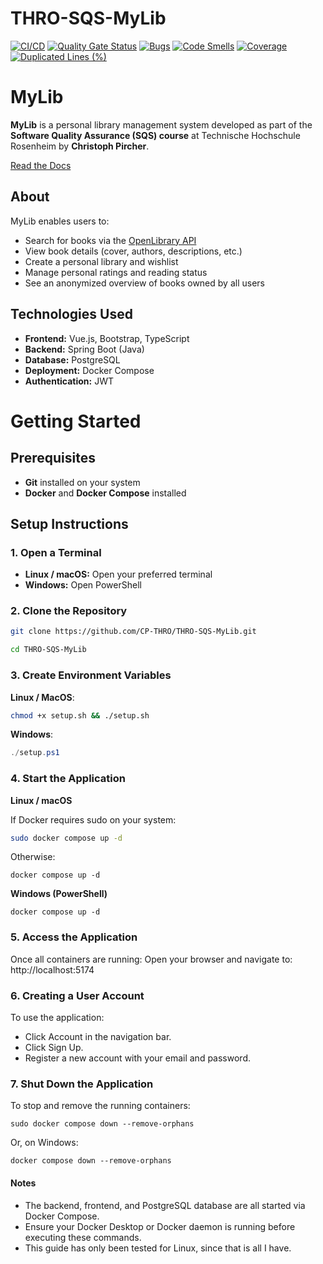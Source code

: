 # THRO-SQS-MyLib
[![CI/CD](https://github.com/CP-THRO/THRO-SQS-MyLib/actions/workflows/main.yml/badge.svg)](https://github.com/CP-THRO/THRO-SQS-MyLib/actions/workflows/main.yml)
[![Quality Gate Status](https://sonarcloud.io/api/project_badges/measure?project=CP-THRO_THRO-SQS-MyLib&metric=alert_status)](https://sonarcloud.io/summary/new_code?id=CP-THRO_THRO-SQS-MyLib)
[![Bugs](https://sonarcloud.io/api/project_badges/measure?project=CP-THRO_THRO-SQS-MyLib&metric=bugs)](https://sonarcloud.io/summary/new_code?id=CP-THRO_THRO-SQS-MyLib)
[![Code Smells](https://sonarcloud.io/api/project_badges/measure?project=CP-THRO_THRO-SQS-MyLib&metric=code_smells)](https://sonarcloud.io/summary/new_code?id=CP-THRO_THRO-SQS-MyLib)
[![Coverage](https://sonarcloud.io/api/project_badges/measure?project=CP-THRO_THRO-SQS-MyLib&metric=coverage)](https://sonarcloud.io/summary/new_code?id=CP-THRO_THRO-SQS-MyLib)
[![Duplicated Lines (%)](https://sonarcloud.io/api/project_badges/measure?project=CP-THRO_THRO-SQS-MyLib&metric=duplicated_lines_density)](https://sonarcloud.io/summary/new_code?id=CP-THRO_THRO-SQS-MyLib)

# MyLib

**MyLib** is a personal library management system developed as part of the **Software Quality Assurance (SQS) course** at Technische Hochschule Rosenheim by **Christoph Pircher**.

[Read the Docs](https://thro-sqs-mylib.readthedocs.io/en/latest/)

## About

MyLib enables users to:

- Search for books via the [OpenLibrary API](https://openlibrary.org/developers/api)
- View book details (cover, authors, descriptions, etc.)
- Create a personal library and wishlist
- Manage personal ratings and reading status
- See an anonymized overview of books owned by all users


## Technologies Used

- **Frontend:** Vue.js, Bootstrap, TypeScript
- **Backend:** Spring Boot (Java)
- **Database:** PostgreSQL
- **Deployment:** Docker Compose
- **Authentication:** JWT

# Getting Started

## Prerequisites

- **Git** installed on your system
- **Docker** and **Docker Compose** installed

## Setup Instructions

### 1. Open a Terminal

- **Linux / macOS:** Open your preferred terminal
- **Windows:** Open PowerShell



### 2. Clone the Repository

```bash
git clone https://github.com/CP-THRO/THRO-SQS-MyLib.git
```
```bash
cd THRO-SQS-MyLib
```

### 3. Create Environment Variables
**Linux / MacOS**:
```bash
chmod +x setup.sh && ./setup.sh
```
**Windows**:
```PowerShell
./setup.ps1
```


### 4. Start the Application
**Linux / macOS**

If Docker requires sudo on your system:
```bash
sudo docker compose up -d
```
Otherwise:

```
docker compose up -d
```

**Windows (PowerShell)**

```
docker compose up -d
```

###  5. Access the Application
Once all containers are running:
Open your browser and navigate to: http://localhost:5174

### 6. Creating a User Account

To use the application:
- Click Account in the navigation bar.
- Click Sign Up.
- Register a new account with your email and password.

### 7. Shut Down the Application

To stop and remove the running containers:

```
sudo docker compose down --remove-orphans
```

Or, on Windows:

```
docker compose down --remove-orphans
```

#### Notes
- The backend, frontend, and PostgreSQL database are all started via Docker Compose.
- Ensure your Docker Desktop or Docker daemon is running before executing these commands.
- This guide has only been tested for Linux, since that is all I have.